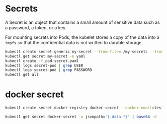 # Secrets
A Secret is an object that contains a small amount of sensitive data such as a password, a token, or a key.

For mounting secrets into Pods, the kubelet stores a copy of the data into a `tmpfs` so that the confidential data is not written to durable storage.



```sh
kubectl create secret generic my-secret --from-file=./my-secrets --from-literal=user=marcin
kubectl get secret my-secret -o yaml
kubectl create -f pod-secret.yaml
kubectl logs secret-pod | grep USER
kubectl logs secret-pod | grep PASSWORD
kubectl get all
```

# docker secret

```sh
kubectl create secret docker-registry docker-secret --docker-email=test@example.com --docker-username=test --docker-password=password --docker-server=example.com

kubectl get secret docker-secret -o jsonpath='{.data.*}' | base64 -d
```
